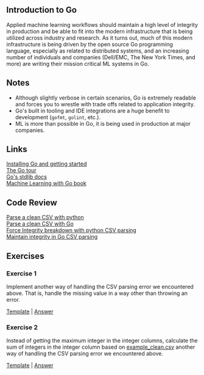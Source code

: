 ## Introduction to Go

Applied machine learning workflows should maintain a high level of integrity in production and be able to fit into the modern infrastructure that is being utilized across industry and research. As it turns out, much of this modern infrastructure is being driven by the open source Go programming language, especially as related to distributed systems, and an increasing number of individuals and companies (Dell/EMC, The New York Times, and more) are writing their mission critical ML systems in Go.

## Notes

- Although slightly verbose in certain scenarios, Go is extremely readable and forces you to wrestle with trade offs related to application integrity.
- Go's built in tooling and IDE integrations are a huge benefit to development (`gofmt`, `golint`, etc.). 
- ML is more than possible in Go, it is being used in production at major companies.

## Links

[Installing Go and getting started](https://golang.org/doc/install)  
[The Go tour](https://tour.golang.org/welcome/1)  
[Go's stdlib docs](https://golang.org/pkg/)  
[Machine Learning with Go book](https://www.packtpub.com/big-data-and-business-intelligence/machine-learning-go)

## Code Review

[Parse a clean CSV with python](example1/example1.py)  
[Parse a clean CSV with Go](example2/example2.go)  
[Force Integrity breakdown with python CSV parsing](example3/example3.py)  
[Maintain integrity in Go CSV parsing](example4/example4.go)  

## Exercises

### Exercise 1

Implement another way of handling the CSV parsing error we encountered above.  That is, handle the missing value in a way other than throwing an error.

[Template](exercises/template1/template1.go) |
[Answer](exercises/exercise1/exercise1.go)

### Exercise 2

Instead of getting the maximum integer in the integer columns, calculate the sum of integers in the integer column based on [example_clean.csv](data/example_clean.csv) another way of handling the CSV parsing error we encountered above.  

[Template](exercises/template2/template2.go) |
[Answer](exercises/exercise2/exercise2.go)

